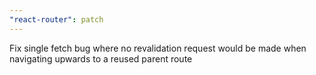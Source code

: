 ```yaml
---
"react-router": patch
---
```


Fix single fetch bug where no revalidation request would be made when navigating upwards to a reused parent route
